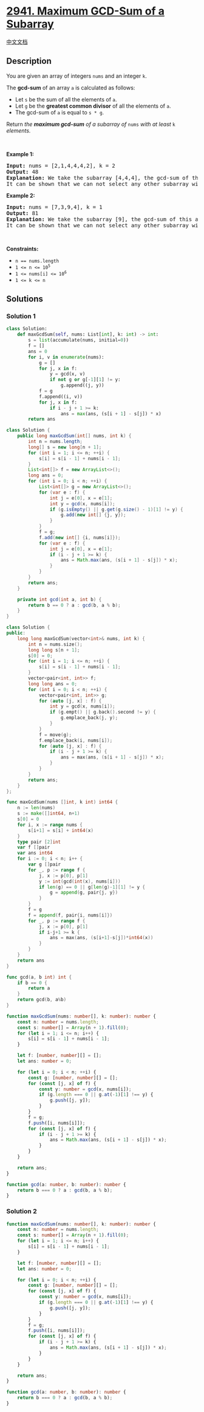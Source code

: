 # [2941. Maximum GCD-Sum of a Subarray](https://leetcode.com/problems/maximum-gcd-sum-of-a-subarray)

[中文文档](./solution/2900-2999/2941.Maximum%20GCD-Sum%20of%20a%20Subarray/README.md)

<!-- tags:Array,Math,Binary Search,Number Theory -->

## Description

<p>You are given an array of integers <code>nums</code> and an integer <code>k</code>.</p>

<p>The <strong>gcd-sum</strong> of an array <code>a</code> is calculated as follows:</p>

<ul>
	<li>Let <code>s</code> be the sum of all the elements of <code>a</code>.</li>
	<li>Let <code>g</code> be the <strong>greatest common divisor</strong> of all the elements of <code>a</code>.</li>
	<li>The gcd-sum of <code>a</code> is equal to <code>s * g</code>.</li>
</ul>

<p>Return <em>the <strong>maximum gcd-sum</strong> of a subarray of</em> <code>nums</code> <em>with at least</em> <code>k</code> <em>elements.</em></p>

<p>&nbsp;</p>
<p><strong class="example">Example 1:</strong></p>

<pre>
<strong>Input:</strong> nums = [2,1,4,4,4,2], k = 2
<strong>Output:</strong> 48
<strong>Explanation:</strong> We take the subarray [4,4,4], the gcd-sum of this array is 4 * (4 + 4 + 4) = 48.
It can be shown that we can not select any other subarray with a gcd-sum greater than 48.</pre>

<p><strong class="example">Example 2:</strong></p>

<pre>
<strong>Input:</strong> nums = [7,3,9,4], k = 1
<strong>Output:</strong> 81
<strong>Explanation:</strong> We take the subarray [9], the gcd-sum of this array is 9 * 9 = 81.
It can be shown that we can not select any other subarray with a gcd-sum greater than 81.</pre>

<p>&nbsp;</p>
<p><strong>Constraints:</strong></p>

<ul>
	<li><code>n == nums.length</code></li>
	<li><code>1 &lt;= n &lt;= 10<sup>5</sup></code></li>
	<li><code>1 &lt;= nums[i] &lt;= 10<sup>6</sup></code></li>
	<li><code>1 &lt;= k &lt;= n</code></li>
</ul>

## Solutions

### Solution 1

<!-- tabs:start -->

```python
class Solution:
    def maxGcdSum(self, nums: List[int], k: int) -> int:
        s = list(accumulate(nums, initial=0))
        f = []
        ans = 0
        for i, v in enumerate(nums):
            g = []
            for j, x in f:
                y = gcd(x, v)
                if not g or g[-1][1] != y:
                    g.append((j, y))
            f = g
            f.append((i, v))
            for j, x in f:
                if i - j + 1 >= k:
                    ans = max(ans, (s[i + 1] - s[j]) * x)
        return ans
```

```java
class Solution {
    public long maxGcdSum(int[] nums, int k) {
        int n = nums.length;
        long[] s = new long[n + 1];
        for (int i = 1; i <= n; ++i) {
            s[i] = s[i - 1] + nums[i - 1];
        }
        List<int[]> f = new ArrayList<>();
        long ans = 0;
        for (int i = 0; i < n; ++i) {
            List<int[]> g = new ArrayList<>();
            for (var e : f) {
                int j = e[0], x = e[1];
                int y = gcd(x, nums[i]);
                if (g.isEmpty() || g.get(g.size() - 1)[1] != y) {
                    g.add(new int[] {j, y});
                }
            }
            f = g;
            f.add(new int[] {i, nums[i]});
            for (var e : f) {
                int j = e[0], x = e[1];
                if (i - j + 1 >= k) {
                    ans = Math.max(ans, (s[i + 1] - s[j]) * x);
                }
            }
        }
        return ans;
    }

    private int gcd(int a, int b) {
        return b == 0 ? a : gcd(b, a % b);
    }
}
```

```cpp
class Solution {
public:
    long long maxGcdSum(vector<int>& nums, int k) {
        int n = nums.size();
        long long s[n + 1];
        s[0] = 0;
        for (int i = 1; i <= n; ++i) {
            s[i] = s[i - 1] + nums[i - 1];
        }
        vector<pair<int, int>> f;
        long long ans = 0;
        for (int i = 0; i < n; ++i) {
            vector<pair<int, int>> g;
            for (auto [j, x] : f) {
                int y = gcd(x, nums[i]);
                if (g.empt() || g.back().second != y) {
                    g.emplace_back(j, y);
                }
            }
            f = move(g);
            f.emplace_back(i, nums[i]);
            for (auto [j, x] : f) {
                if (i - j + 1 >= k) {
                    ans = max(ans, (s[i + 1] - s[j]) * x);
                }
            }
        }
        return ans;
    }
};
```

```go
func maxGcdSum(nums []int, k int) int64 {
	n := len(nums)
	s := make([]int64, n+1)
	s[0] = 0
	for i, x := range nums {
		s[i+1] = s[i] + int64(x)
	}
	type pair [2]int
	var f []pair
	var ans int64
	for i := 0; i < n; i++ {
		var g []pair
		for _, p := range f {
			j, x := p[0], p[1]
			y := int(gcd(int(x), nums[i]))
			if len(g) == 0 || g[len(g)-1][1] != y {
				g = append(g, pair{j, y})
			}
		}
		f = g
		f = append(f, pair{i, nums[i]})
		for _, p := range f {
			j, x := p[0], p[1]
			if i-j+1 >= k {
				ans = max(ans, (s[i+1]-s[j])*int64(x))
			}
		}
	}
	return ans
}

func gcd(a, b int) int {
	if b == 0 {
		return a
	}
	return gcd(b, a%b)
}
```

```ts
function maxGcdSum(nums: number[], k: number): number {
    const n: number = nums.length;
    const s: number[] = Array(n + 1).fill(0);
    for (let i = 1; i <= n; i++) {
        s[i] = s[i - 1] + nums[i - 1];
    }

    let f: [number, number][] = [];
    let ans: number = 0;

    for (let i = 0; i < n; ++i) {
        const g: [number, number][] = [];
        for (const [j, x] of f) {
            const y: number = gcd(x, nums[i]);
            if (g.length === 0 || g.at(-1)[1] !== y) {
                g.push([j, y]);
            }
        }
        f = g;
        f.push([i, nums[i]]);
        for (const [j, x] of f) {
            if (i - j + 1 >= k) {
                ans = Math.max(ans, (s[i + 1] - s[j]) * x);
            }
        }
    }

    return ans;
}

function gcd(a: number, b: number): number {
    return b === 0 ? a : gcd(b, a % b);
}
```

<!-- tabs:end -->

### Solution 2

<!-- tabs:start -->

```ts
function maxGcdSum(nums: number[], k: number): number {
    const n: number = nums.length;
    const s: number[] = Array(n + 1).fill(0);
    for (let i = 1; i <= n; i++) {
        s[i] = s[i - 1] + nums[i - 1];
    }

    let f: [number, number][] = [];
    let ans: number = 0;

    for (let i = 0; i < n; ++i) {
        const g: [number, number][] = [];
        for (const [j, x] of f) {
            const y: number = gcd(x, nums[i]);
            if (g.length === 0 || g.at(-1)[1] !== y) {
                g.push([j, y]);
            }
        }
        f = g;
        f.push([i, nums[i]]);
        for (const [j, x] of f) {
            if (i - j + 1 >= k) {
                ans = Math.max(ans, (s[i + 1] - s[j]) * x);
            }
        }
    }

    return ans;
}

function gcd(a: number, b: number): number {
    return b === 0 ? a : gcd(b, a % b);
}
```

<!-- tabs:end -->

<!-- end -->
